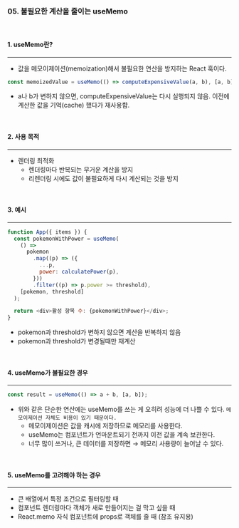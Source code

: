 ### 05. 불필요한 계산을 줄이는 useMemo

<br>

#### 1. useMemo란?

---

- 값을 메모이제이션(memoization)해서 불필요한 연산을 방지하는 React 훅이다.

```javascript
const memoizedValue = useMemo(() => computeExpensiveValue(a, b), [a, b]);
```

- a나 b가 변하지 않으면, computeExpensiveValue는 다시 실행되지 않음. 이전에 계산한 값을 기억(cache) 했다가 재사용함.

<br>

#### 2. 사용 목적

---

- 렌더링 최적화
  - 렌더링마다 반복되는 무거운 계산을 방지
  - 리렌더링 시에도 값이 불필요하게 다시 계산되는 것을 방지

<br>

#### 3. 예시

---

```javascript
function App({ items }) {
  const pokemonWithPower = useMemo(
    () =>
      pokemon
        .map((p) => ({
          ...p,
          power: calculatePower(p),
        }))
        .filter((p) => p.power >= threshold),
    [pokemon, threshold]
  );

  return <div>활성 항목 수: {pokemonWithPower}</div>;
}
```

- pokemon과 threshold가 변하지 않으면 계산을 반복하지 않음
- pokemon과 threshold가 변경될때만 재계산

<br>

#### 4. useMemo가 불필요한 경우

---

```javascript
const result = useMemo(() => a + b, [a, b]);
```

- 위와 같은 단순한 연산에는 useMemo를 쓰는 게 오히려 성능에 더 나쁠 수 있다. `메모이제이션 자체도 비용이 있기 때문이다.`
  - 메모이제이션은 값을 캐시에 저장하므로 메모리를 사용한다.
  - useMemo는 컴포넌트가 언마운트되기 전까지 이전 값을 계속 보관한다.
  - 너무 많이 쓰거나, 큰 데이터를 저장하면 → 메모리 사용량이 늘어날 수 있다.

<br>

#### 5. useMemo를 고려해야 하는 경우

---

- 큰 배열에서 특정 조건으로 필터링할 때
- 컴포넌트 렌더링마다 객체가 새로 만들어지는 걸 막고 싶을 때
- React.memo 자식 컴포넌트에 props로 객체를 줄 때 (참조 유지용)
